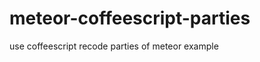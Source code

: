 meteor-coffeescript-parties
===========================

use coffeescript recode parties of meteor example
